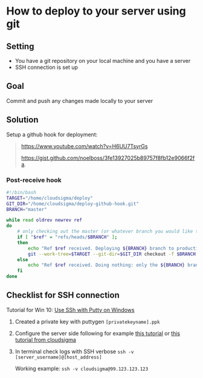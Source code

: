 # How to deploy to your server using git

## Setting

* You have a git repository on your local machine and you have a server
* SSH connection is set up

## Goal
Commit and push any changes made locally to your server

## Solution

Setup a github hook for deployment:
> https://www.youtube.com/watch?v=H6UU7TsyrGs
> 
> https://gist.github.com/noelboss/3fe13927025b89757f8fb12e9066f2fa. 

### Post-receive hook

```bash
#!/bin/bash
TARGET="/home/cloudsigma/deploy"
GIT_DIR="/home/cloudsigma/deploy-github-hook.git"
BRANCH="master"

while read oldrev newrev ref
do
    # only checking out the master (or whatever branch you would like to deploy)
    if [ "$ref" = "refs/heads/$BRANCH" ];
    then
        echo "Ref $ref received. Deploying ${BRANCH} branch to production..."
        git --work-tree=$TARGET --git-dir=$GIT_DIR checkout -f $BRANCH
    else
        echo "Ref $ref received. Doing nothing: only the ${BRANCH} branch may be deployed on this server."
    fi
done

```

## Checklist for SSH connection

Tutorial for Win 10: [Use SSh with Putty on Windows](https://devops.ionos.com/tutorials/use-ssh-keys-with-putty-on-windows/)

1. Created a private key with puttygen `[privatekeyname].ppk`
2. Configure the server side following for example [this tutorial](https://bullseyestock.wordpress.com/2018/02/27/setting-up-an-instance-in-cloudsigma/) or [this tutorial from cloudsigma](https://community.cloudsigma.com/hc/en-us/articles/215936063-How-to-generate-OpenSSH-compatible-Keys-for-use-with-PuTTY-and-using-PuTTY-to-access-CloudSigma-s-cloud-using-SSH-)
3. In terminal check logs with SSH verbose
    `ssh -v [server_username]@[host_address]`

    Working example: `ssh -v cloudsigma@99.123.123.123`

